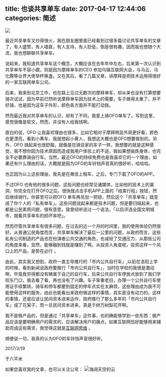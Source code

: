 title: 也谈共享单车
date: 2017-04-17 12:44:06
categories: 简述
  --- 


![](http://upload-images.jianshu.io/upload_images/48180-47f192be2f5dc1dd.jpg?imageMogr2/auto-orient/strip%7CimageView2/2/w/1240)


最近共享单车又炒得很火，我在朋友圈里面已经看到过很多篇讨论共享单车的文章了，有人盛赞，有人唱衰，有人支持，有人贬低，倒是很有趣，因而我也想随个大流，我也想聊聊共享单车。

说起来，我知道共享单车这个概念，大概应该在去年年中左右，后来第一次认识到共享单车不容小觑，则是因为摩拜单车的CEO 参加乌镇互联网大会，与马云，马化腾等业界大佬举杯换盏。又在其后，看了几篇文章，讲摩拜是把技术运用得很好的一家互联网单车公司。

后来，我来到北京工作，也在路上见过无数次的摩拜单车，却从来也没有打算想要骑次试试，因为早前已然听说摩拜单车因为技术上的需要，车子做得太重了，并不好骑，也是因为这车子外形，颜色各方面并不能打动我。

然而最近我对共享单车的认识，却有了不同，我爱上骑OFO单车了。写到这里，感觉很像是软文，然而，并没有人给我钱啊。

直白的说，OFO 让我喜欢理由也很多，比如它相对于摩拜明显外观更好看，颜色也更漂亮，看到小黄车，我就想起小黄人，我想这大概也是OFO想要做到的。另外，OFO 骑起来也很舒服，就像是在骑自家的车子一样，我想要的就是这种感觉，我不想你因为技术原因而造成我用户体验上的不适，我如果想锻炼身体，也完全不必要靠骑自行车。当然，最近OFO的持续免费也是我喜欢它的一个理由，如果还有什么理由的话，大概就是因为OFO的车铃铛声音真的很好听，哈哈哈。

也正因为以上这些理由，我先是在微信上租车，之后，专门下载了OFO的APP。

不过OFO 也有他的很多问题，这些问题也经常见诸媒体，比如他的技术上的漏洞，你完全在打开OFO之后，很快就点击手机APP上面的「结束行程」按钮，然后继续骑行。你甚至可以把OFO 单车再另加一把锁，然后这个「共享单车」就变成了你个人的「私有单车」。这些问题说起来都是技术问题，但是要归结起来，也都是公民素质问题，很有意思。我曾经听说过一个说法，「以后评选全国文明城市，就看共享单车的损坏率吧」。

然而尽管共享单车有很多问题，在过去的近一个月的时间里，我的使用体验仍然很好。从普通公民角度而言，共享单车解决了最后一公里的问题，从政府而言，这些私有公司制造的产品也在扮演者公共交通的角色，也减轻了交通压力，从那些公司的角度来看，显然，能够融到钱就是赚到了啊。从投资人角度呢，投资这样一个风口上的产品，是势在必行 。

由此，其实我又想到，政府一直主导推行的「市内公共自行车」,以前在洛阳上学的时候，看到新闻说政府要推行「市内公共自行车」，当时在学校的我很是激动啊，毕竟我穷得都没有辆属于自己的自行车，后来公共自行车停放点放到了我们学校东门口，我去看了看，再也没有了兴趣。车子笨重老旧，办理一个公共自行车使用证手续繁琐，骑车和停车都要到固定的停车点实在太麻烦，这些理由成为我不可能使用这样的服务，由此也能看出来政府做这样的事情，其实是没有动力的。这样的事情，还是应该让民间资本进来运作，政府推行了那么多年的「市内公共自行车」成了花架子，而一旦民间资本进来，真是千树万树梨花开啊。

我不是做产品的，但是通过「共享单车」这件事，也的确能够学到一些东西：做产品应该是要明确用户的需求的，应该解决用户的痛点，如果互联网恰好能够用来辅助完成这些需求，我觉得这就是[互联网思维](http://www.jianshu.com/p/1058e0c5639c) 。

顺便说一句，我真的认为OFO的车铃铛声音很好听。

2017/3/19

于六平米

如果您喜欢我的文章，也可以关注公号：
![海阔天空的云](http://upload-images.jianshu.io/upload_images/48180-a0c932d9584e9684.jpg?imageMogr2/auto-orient/strip%7CimageView2/2/w/1240)